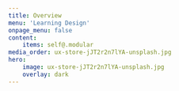 ```yaml
---
title: Overview
menu: 'Learning Design'
onpage_menu: false
content:
    items: self@.modular
media_order: ux-store-jJT2r2n7lYA-unsplash.jpg
hero:
    image: ux-store-jJT2r2n7lYA-unsplash.jpg
    overlay: dark
---
```



